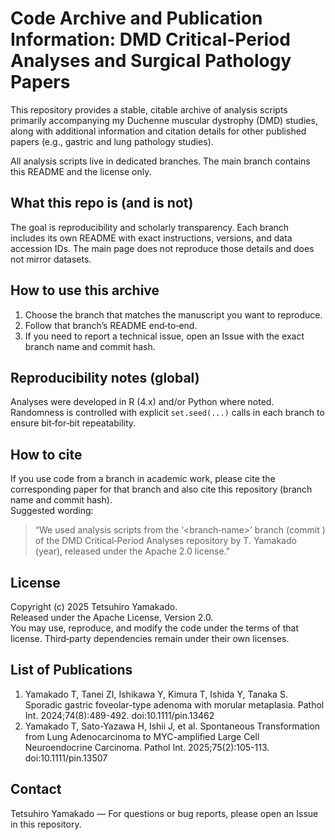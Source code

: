 # Code Archive and Publication Information: DMD Critical-Period Analyses and Surgical Pathology Papers
This repository provides a stable, citable archive of analysis scripts primarily accompanying my Duchenne muscular dystrophy (DMD) studies, along with additional information and citation details for other published papers (e.g., gastric and lung pathology studies).  

All analysis scripts live in dedicated branches. The main branch contains this README and the license only.

## What this repo is (and is not)
The goal is reproducibility and scholarly transparency. Each branch includes its own README with exact instructions, versions, and data accession IDs. The main page does not reproduce those details and does not mirror datasets.

## How to use this archive
1) Choose the branch that matches the manuscript you want to reproduce.  
2) Follow that branch’s README end‑to‑end.  
3) If you need to report a technical issue, open an Issue with the exact branch name and commit hash.

## Reproducibility notes (global)
Analyses were developed in R (4.x) and/or Python where noted.  
Randomness is controlled with explicit `set.seed(...)` calls in each branch to ensure bit‑for‑bit repeatability.

## How to cite
If you use code from a branch in academic work, please cite the corresponding paper for that branch and also cite this repository (branch name and commit hash).  
Suggested wording:  
> “We used analysis scripts from the ‘<branch‑name>’ branch (commit <hash>) of the DMD Critical‑Period Analyses repository by T. Yamakado (year), released under the Apache 2.0 license.”

## License
Copyright (c) 2025 Tetsuhiro Yamakado.  
Released under the Apache License, Version 2.0.  
You may use, reproduce, and modify the code under the terms of that license. Third‑party dependencies remain under their own licenses.

## List of Publications
1) Yamakado T, Tanei ZI, Ishikawa Y, Kimura T, Ishida Y, Tanaka S. Sporadic gastric foveolar-type adenoma with morular metaplasia. Pathol Int. 2024;74(8):489-492. doi:10.1111/pin.13462
2) Yamakado T, Sato-Yazawa H, Ishii J, et al. Spontaneous Transformation from Lung Adenocarcinoma to MYC-amplified Large Cell Neuroendocrine Carcinoma. Pathol Int. 2025;75(2):105-113. doi:10.1111/pin.13507

## Contact
Tetsuhiro Yamakado — For questions or bug reports, please open an Issue in this repository.
